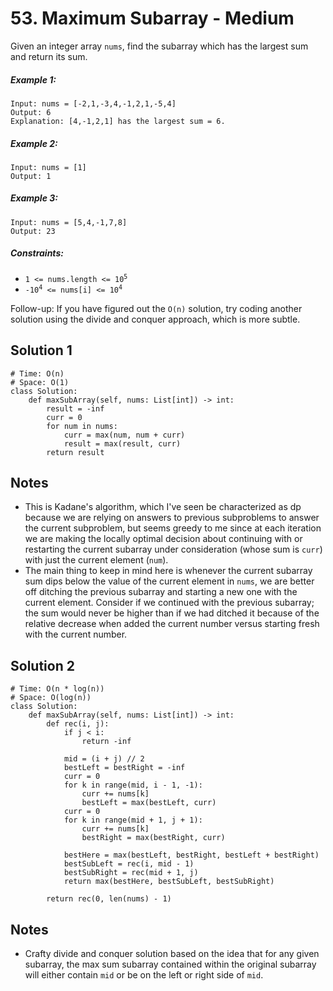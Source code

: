 # 53. Maximum Subarray - Medium

Given an integer array `nums`, find the subarray which has the largest sum and return its sum.

##### Example 1:

```
Input: nums = [-2,1,-3,4,-1,2,1,-5,4]
Output: 6
Explanation: [4,-1,2,1] has the largest sum = 6.
```

##### Example 2:

```
Input: nums = [1]
Output: 1
```

##### Example 3:

```
Input: nums = [5,4,-1,7,8]
Output: 23
```

##### Constraints:

- <code>1 <= nums.length <= 10<sup>5</sup></code>
- <code>-10<sup>4</sup> <= nums[i] <= 10<sup>4</sup></code>

Follow-up: If you have figured out the `O(n)` solution, try coding another solution using the divide and conquer approach, which is more subtle.

## Solution 1

```
# Time: O(n)
# Space: O(1)
class Solution:
    def maxSubArray(self, nums: List[int]) -> int:
        result = -inf
        curr = 0
        for num in nums:
            curr = max(num, num + curr)
            result = max(result, curr)
        return result
```

## Notes
- This is Kadane's algorithm, which I've seen be characterized as dp because we are relying on answers to previous subproblems to answer the current subproblem, but seems greedy to me since at each iteration we are making the locally optimal decision about continuing with or restarting the current subarray under consideration (whose sum is `curr`) with just the current element (`num`). 
- The main thing to keep in mind here is whenever the current subarray sum dips below the value of the current element in `nums`, we are better off ditching the previous subarray and starting a new one with the current element. Consider if we continued with the previous subarray; the sum would never be higher than if we had ditched it because of the relative decrease when added the current number versus starting fresh with the current number.

## Solution 2

```
# Time: O(n * log(n))
# Space: O(log(n))
class Solution:
    def maxSubArray(self, nums: List[int]) -> int:
        def rec(i, j):
            if j < i:
                return -inf
            
            mid = (i + j) // 2
            bestLeft = bestRight = -inf
            curr = 0
            for k in range(mid, i - 1, -1):
                curr += nums[k]
                bestLeft = max(bestLeft, curr)
            curr = 0
            for k in range(mid + 1, j + 1):
                curr += nums[k]
                bestRight = max(bestRight, curr)
            
            bestHere = max(bestLeft, bestRight, bestLeft + bestRight)
            bestSubLeft = rec(i, mid - 1)
            bestSubRight = rec(mid + 1, j)
            return max(bestHere, bestSubLeft, bestSubRight)
        
        return rec(0, len(nums) - 1)
```

## Notes
- Crafty divide and conquer solution based on the idea that for any given subarray, the max sum subarray contained within the original subarray will either contain `mid` or be on the left or right side of `mid`.